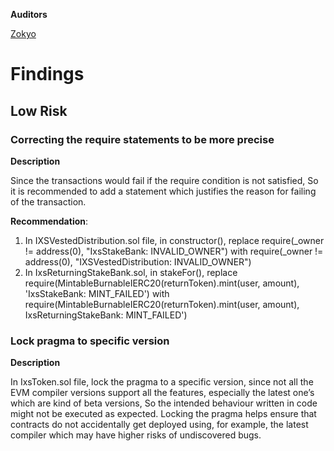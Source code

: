 **Auditors**

[Zokyo](https://x.com/zokyo_io)

# Findings

## Low Risk

### Correcting the require statements to be more precise

**Description**

Since the transactions would fail if the require condition is not satisfied, So it is recommended
to add a statement which justifies the reason for failing of the transaction.

**Recommendation**:

1) In IXSVestedDistribution.sol file, in constructor(), replace
require(_owner != address(0), "IxsStakeBank: INVALID_OWNER")
with
require(_owner != address(0), "IXSVestedDistribution: INVALID_OWNER")
2) In IxsReturningStakeBank.sol, in stakeFor(), replace
require(MintableBurnableIERC20(returnToken).mint(user, amount), 'IxsStakeBank: MINT_FAILED')
with
require(MintableBurnableIERC20(returnToken).mint(user, amount), IxsReturningStakeBank:
MINT_FAILED')

### Lock pragma to specific version

**Description**

In IxsToken.sol file, lock the pragma to a specific version, since not all the EVM compiler
versions support all the features, especially the latest one’s which are kind of beta versions, So
the intended behaviour written in code might not be executed as expected.
Locking the pragma helps ensure that contracts do not accidentally get deployed using, for
example, the latest compiler which may have higher risks of undiscovered bugs.
